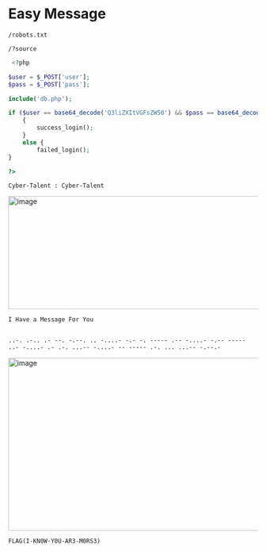 # Easy Message


```
/robots.txt
```

```
/?source
```


````php
 <?php

$user = $_POST['user'];
$pass = $_POST['pass'];

include('db.php');

if ($user == base64_decode('Q3liZXItVGFsZW50') && $pass == base64_decode('Q3liZXItVGFsZW50'))
    {
        success_login();
    }
    else {
        failed_login();
}

?> 
````

```
Cyber-Talent : Cyber-Talent
```


<img width="1151" height="228" alt="image" src="https://github.com/user-attachments/assets/760a2bbe-000a-4251-a530-8a0875f80a3a" />


```
I Have a Message For You


..-. .-.. .- --. -.--. .. -....- -.- -. ----- .-- -....- -.-- ----- ..- -....- .- .-. ...-- -....- -- ----- .-. ... ...-- -.--.- 
```


<img width="1540" height="349" alt="image" src="https://github.com/user-attachments/assets/fc35531a-6501-48ee-ae4c-48556615aa83" />


```
FLAG(I-KN0W-Y0U-AR3-M0RS3)
```









